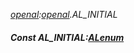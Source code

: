 _[openal](../../modules/openal/openal-module.md):[openal](../../modules/openal/openal-module.md).AL\_INITIAL_
##### Const AL\_INITIAL:[ALenum](../../modules/openal/openal-alenum.md)

